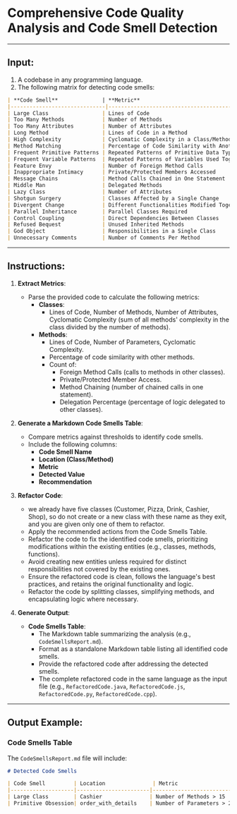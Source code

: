 <!-- 
Copyright (c) 2025 Ahmed R. Sadik, Honda Research Institute Europe GmbH 

This source code is licensed under the MIT License found in the
LICENSE file in the root directory of this source tree. This dataset contains smelly code for research and refactoring purposes.
 --->


# Comprehensive Code Quality Analysis and Code Smell Detection

---

## **Input:**
1. A codebase in any programming language.
2. The following matrix for detecting code smells:

```markdown
| **Code Smell**              | **Metric**                                   | **Threshold**             | **Action**                                                                                   |
|------------------------------|----------------------------------------------|---------------------------|---------------------------------------------------------------------------------------------|
| Large Class                 | Lines of Code                                | > 200                     | Refactor by breaking the class into smaller, focused sections while keeping related logic together. |
| Too Many Methods            | Number of Methods                            | > 15                      | Simplify responsibilities, merge redundant logic, or split into cohesive helper methods.    |
| Too Many Attributes         | Number of Attributes                         | > 10                      | Group related attributes or reduce unnecessary state management.                            |
| Long Method                 | Lines of Code in a Method                    | > 20                      | Split the method into smaller, focused methods.                                             |
| High Complexity             | Cyclomatic Complexity in a Class/Method      | > 10 (method) / > 30 (class) | Simplify logic by breaking down conditions or refactoring into helper functions.            |
| Method Matching             | Percentage of Code Similarity with Another Method | > 80%                    | Consolidate similar methods into one reusable method.                                       |
| Frequent Primitive Patterns | Repeated Patterns of Primitive Data Types    | > 2 sequences             | Encapsulate common patterns into reusable data structures or objects.                      |
| Frequent Variable Patterns  | Repeated Patterns of Variables Used Together | > 2 sequences             | Encapsulate into higher-level abstractions.                                                 |
| Feature Envy                | Number of Foreign Method Calls               | > 3                       | Move the method to the interacting class to reduce coupling.                                |
| Inappropriate Intimacy      | Private/Protected Members Accessed           | > 2                       | Reorganize relationships between classes or merge classes as needed.                        |
| Message Chains              | Method Calls Chained in One Statement        | > 2 levels                | Introduce intermediary methods or use a Facade to simplify chains.                          |
| Middle Man                  | Delegated Methods                            | > 50%                     | Remove unnecessary delegation by calling methods directly from the client.                  |
| Lazy Class                  | Number of Attributes                         | < 2                       | Merge with a related class or remove if it serves no distinct purpose.                      |
| Shotgun Surgery             | Classes Affected by a Single Change          | > 3                       | Reduce dependencies, centralize logic.                                                      |
| Divergent Change            | Different Functionalities Modified Together  | > 3                       | Split class into separate cohesive components.                                              |
| Parallel Inheritance        | Parallel Classes Required                    | > 2 hierarchies           | Reduce dependency between hierarchies, redesign relationships.                              |
| Control Coupling            | Direct Dependencies Between Classes          | > 3                       | Use dependency injection or introduce an interface.                                        |
| Refused Bequest             | Unused Inherited Methods                     | > 50%                     | Remove inheritance, use composition instead.                                               |
| God Object                  | Responsibilities in a Single Class          | > 5                       | Split the class based on single responsibility principle.                                   |
| Unnecessary Comments        | Number of Comments Per Method                | > 3                       | Refactor the code to be self-explanatory.                                                  |
```

---

## **Instructions:**
1. **Extract Metrics**:
   - Parse the provided code to calculate the following metrics:
     - **Classes**:
       - Lines of Code, Number of Methods, Number of Attributes, Cyclomatic Complexity (sum of all methods' complexity in the class divided by the number of methods).
     - **Methods**:
       - Lines of Code, Number of Parameters, Cyclomatic Complexity.
       - Percentage of code similarity with other methods.
       - Count of:
         - Foreign Method Calls (calls to methods in other classes).
         - Private/Protected Member Access.
         - Method Chaining (number of chained calls in one statement).
         - Delegation Percentage (percentage of logic delegated to other classes).

2. **Generate a Markdown Code Smells Table**:
   - Compare metrics against thresholds to identify code smells.
   - Include the following columns:
     - **Code Smell Name**
     - **Location (Class/Method)**
     - **Metric**
     - **Detected Value**
     - **Recommendation**

3. **Refactor Code**:
   - we already have five classes (Customer, Pizza, Drink, Cashier, Shop), so do not create or a new class with these name as they exit, and you are given only one of them to refactor.
   - Apply the recommended actions from the Code Smells Table.
   - Refactor the code to fix the identified code smells, prioritizing modifications within the existing entities (e.g., classes, methods, functions).
   - Avoid creating new entities unless required for distinct responsibilities not covered by the existing ones.
   - Ensure the refactored code is clean, follows the language's best practices, and retains the original functionality and logic.
   - Refactor the code by splitting classes, simplifying methods, and encapsulating logic where necessary.

4. **Generate Output**:
   - **Code Smells Table**:
     - The Markdown table summarizing the analysis (e.g., `CodeSmellsReport.md`).
     - Format as a standalone Markdown table listing all identified code smells.
     - Provide the refactored code after addressing the detected smells.
     - The complete refactored code in the same language as the input file (e.g., `RefactoredCode.java`, `RefactoredCode.js`, `RefactoredCode.py`, `RefactoredCode.cpp`).

---

## **Output Example:**

### Code Smells Table
The `CodeSmellsReport.md` file will include:
```markdown
# Detected Code Smells

| Code Smell         | Location               | Metric                       | Detected Value          | Recommendation                                            |
|--------------------|-----------------------|-----------------------------|-------------------------|----------------------------------------------------------|
| Large Class        | Cashier               | Number of Methods > 15      | 28                      | Split into smaller, focused classes.                    |
| Primitive Obsession| order_with_details    | Number of Parameters > 2     | 6                       | Encapsulate into an `OrderDetails` class.               |
```


